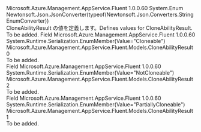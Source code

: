 <Type Name="CloneAbilityResult" FullName="Microsoft.Azure.Management.AppService.Fluent.Models.CloneAbilityResult">
  <TypeSignature Language="C#" Value="public enum CloneAbilityResult" />
  <TypeSignature Language="ILAsm" Value=".class public auto ansi sealed CloneAbilityResult extends System.Enum" />
  <TypeSignature Language="DocId" Value="T:Microsoft.Azure.Management.AppService.Fluent.Models.CloneAbilityResult" />
  <TypeSignature Language="VB.NET" Value="Public Enum CloneAbilityResult" />
  <TypeSignature Language="F#" Value="type CloneAbilityResult = " />
  <AssemblyInfo>
    <AssemblyName>Microsoft.Azure.Management.AppService.Fluent</AssemblyName>
    <AssemblyVersion>1.0.0.60</AssemblyVersion>
  </AssemblyInfo>
  <Base>
    <BaseTypeName>System.Enum</BaseTypeName>
  </Base>
  <Attributes>
    <Attribute>
      <AttributeName>Newtonsoft.Json.JsonConverter(typeof(Newtonsoft.Json.Converters.StringEnumConverter))</AttributeName>
    </Attribute>
  </Attributes>
  <Docs>
    <summary>
            <span data-ttu-id="876eb-101">CloneAbilityResult の値を定義します。</span><span class="sxs-lookup"><span data-stu-id="876eb-101">Defines values for CloneAbilityResult.</span></span>
            </summary>
    <remarks>To be added.</remarks>
  </Docs>
  <Members>
    <Member MemberName="Cloneable">
      <MemberSignature Language="C#" Value="Cloneable" />
      <MemberSignature Language="ILAsm" Value=".field public static literal valuetype Microsoft.Azure.Management.AppService.Fluent.Models.CloneAbilityResult Cloneable = int32(0)" />
      <MemberSignature Language="DocId" Value="F:Microsoft.Azure.Management.AppService.Fluent.Models.CloneAbilityResult.Cloneable" />
      <MemberSignature Language="VB.NET" Value="Cloneable" />
      <MemberSignature Language="F#" Value="Cloneable = 0" Usage="Microsoft.Azure.Management.AppService.Fluent.Models.CloneAbilityResult.Cloneable" />
      <MemberType>Field</MemberType>
      <AssemblyInfo>
        <AssemblyName>Microsoft.Azure.Management.AppService.Fluent</AssemblyName>
        <AssemblyVersion>1.0.0.60</AssemblyVersion>
      </AssemblyInfo>
      <Attributes>
        <Attribute>
          <AttributeName>System.Runtime.Serialization.EnumMember(Value="Cloneable")</AttributeName>
        </Attribute>
      </Attributes>
      <ReturnValue>
        <ReturnType>Microsoft.Azure.Management.AppService.Fluent.Models.CloneAbilityResult</ReturnType>
      </ReturnValue>
      <MemberValue>0</MemberValue>
      <Docs>
        <summary>To be added.</summary>
      </Docs>
    </Member>
    <Member MemberName="NotCloneable">
      <MemberSignature Language="C#" Value="NotCloneable" />
      <MemberSignature Language="ILAsm" Value=".field public static literal valuetype Microsoft.Azure.Management.AppService.Fluent.Models.CloneAbilityResult NotCloneable = int32(2)" />
      <MemberSignature Language="DocId" Value="F:Microsoft.Azure.Management.AppService.Fluent.Models.CloneAbilityResult.NotCloneable" />
      <MemberSignature Language="VB.NET" Value="NotCloneable" />
      <MemberSignature Language="F#" Value="NotCloneable = 2" Usage="Microsoft.Azure.Management.AppService.Fluent.Models.CloneAbilityResult.NotCloneable" />
      <MemberType>Field</MemberType>
      <AssemblyInfo>
        <AssemblyName>Microsoft.Azure.Management.AppService.Fluent</AssemblyName>
        <AssemblyVersion>1.0.0.60</AssemblyVersion>
      </AssemblyInfo>
      <Attributes>
        <Attribute>
          <AttributeName>System.Runtime.Serialization.EnumMember(Value="NotCloneable")</AttributeName>
        </Attribute>
      </Attributes>
      <ReturnValue>
        <ReturnType>Microsoft.Azure.Management.AppService.Fluent.Models.CloneAbilityResult</ReturnType>
      </ReturnValue>
      <MemberValue>2</MemberValue>
      <Docs>
        <summary>To be added.</summary>
      </Docs>
    </Member>
    <Member MemberName="PartiallyCloneable">
      <MemberSignature Language="C#" Value="PartiallyCloneable" />
      <MemberSignature Language="ILAsm" Value=".field public static literal valuetype Microsoft.Azure.Management.AppService.Fluent.Models.CloneAbilityResult PartiallyCloneable = int32(1)" />
      <MemberSignature Language="DocId" Value="F:Microsoft.Azure.Management.AppService.Fluent.Models.CloneAbilityResult.PartiallyCloneable" />
      <MemberSignature Language="VB.NET" Value="PartiallyCloneable" />
      <MemberSignature Language="F#" Value="PartiallyCloneable = 1" Usage="Microsoft.Azure.Management.AppService.Fluent.Models.CloneAbilityResult.PartiallyCloneable" />
      <MemberType>Field</MemberType>
      <AssemblyInfo>
        <AssemblyName>Microsoft.Azure.Management.AppService.Fluent</AssemblyName>
        <AssemblyVersion>1.0.0.60</AssemblyVersion>
      </AssemblyInfo>
      <Attributes>
        <Attribute>
          <AttributeName>System.Runtime.Serialization.EnumMember(Value="PartiallyCloneable")</AttributeName>
        </Attribute>
      </Attributes>
      <ReturnValue>
        <ReturnType>Microsoft.Azure.Management.AppService.Fluent.Models.CloneAbilityResult</ReturnType>
      </ReturnValue>
      <MemberValue>1</MemberValue>
      <Docs>
        <summary>To be added.</summary>
      </Docs>
    </Member>
  </Members>
</Type>
